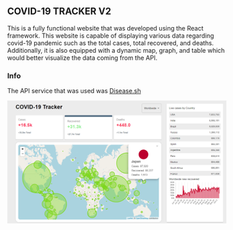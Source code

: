 ## COVID-19 TRACKER V2

This is a fully functional website that was developed using the React framework. This website is capable of displaying various data regarding covid-19 pandemic such as the total cases, total recovered, and deaths. Additionally, it is also equipped with a dynamic map, graph, and table which would better visualize the data coming from the API. 

### Info
The API service that was used was [Disease.sh](http://disease.sh/) 

![](covid.png)